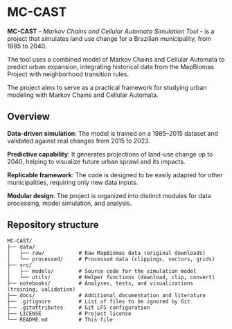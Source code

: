 # MC-CAST

**MC-CAST** - _Markov Chains and Cellular Automata Simulation Tool_ - is a project that simulates land use change for a Brazilian municipality, from 1985 to 2040.

The tool uses a combined model of Markov Chains and Cellular Automata to predict urban expansion, integrating historical data from the MapBiomas Project with neighborhood transition rules.

The project aims to serve as a practical framework for studying urban modeling with Markov Chains and Cellular Automata.

## Overview
**Data-driven simulation**: The model is trained on a 1985–2015 dataset and validated against real changes from 2015 to 2023.

**Predictive capability**: It generates projections of land-use change up to 2040, helping to visualize future urban sprawl and its impacts.

**Replicable framework**: The code is designed to be easily adapted for other municipalities, requiring only new data inputs.

**Modular design**: The project is organized into distinct modules for data processing, model simulation, and analysis.

## Repository structure
```
MC-CAST/
├── data/
│   ├── raw/           # Raw MapBiomas data (original downloads)
│   └── processed/     # Processed data (clippings, vectors, grids)
├── src/
│   ├── models/        # Source code for the simulation model
│   └── utils/         # Helper functions (download, clip, convert)
├── notebooks/         # Analyses, tests, and visualizations (training, validation)
├── docs/              # Additional documentation and literature
├── .gitignore         # List of files to be ignored by Git
├── .gitattributes     # Git LFS configuration
├── LICENSE            # Project license
└── README.md          # This file
```
